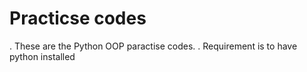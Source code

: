 # Practicse codes
. These are the Python OOP paractise codes.
.  Requirement is to have python installed